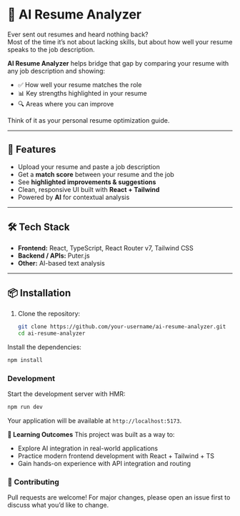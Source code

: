 # 📝 AI Resume Analyzer

Ever sent out resumes and heard nothing back?  
Most of the time it’s not about lacking skills, but about how well your resume speaks to the job description.  

**AI Resume Analyzer** helps bridge that gap by comparing your resume with any job description and showing:  
- ✅ How well your resume matches the role  
- 📊 Key strengths highlighted in your resume  
- 🔍 Areas where you can improve  

Think of it as your personal resume optimization guide.

---

## 🚀 Features
- Upload your resume and paste a job description  
- Get a **match score** between your resume and the job  
- See **highlighted improvements & suggestions**  
- Clean, responsive UI built with **React + Tailwind**  
- Powered by **AI** for contextual analysis  

---

## 🛠️ Tech Stack
- **Frontend:** React, TypeScript, React Router v7, Tailwind CSS  
- **Backend / APIs:** Puter.js  
- **Other:** AI-based text analysis  

---

## 📦 Installation

1. Clone the repository:
   ```bash
   git clone https://github.com/your-username/ai-resume-analyzer.git
   cd ai-resume-analyzer
   ```

Install the dependencies:

```bash
npm install
```

### Development

Start the development server with HMR:

```bash
npm run dev
```

Your application will be available at `http://localhost:5173`.

**🎯 Learning Outcomes** This project was built as a way to: 
- Explore AI integration in real-world applications
- Practice modern frontend development with React + Tailwind + TS
- Gain hands-on experience with API integration and routing

### 🤝 Contributing

Pull requests are welcome! For major changes, please open an issue first to discuss what you’d like to change.
